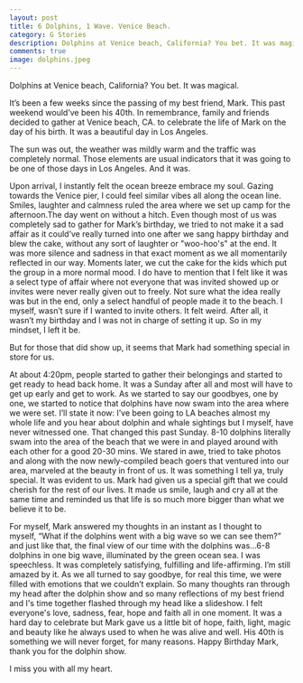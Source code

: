 ```yaml
---
layout: post
title: 6 Dolphins, 1 Wave. Venice Beach.
category: G Stories
description: Dolphins at Venice beach, California? You bet. It was magical.
comments: true
image: dolphins.jpeg
---
```

Dolphins at Venice beach, California? You bet. It was magical.

It’s been a few weeks since the passing of my best friend, Mark. This past weekend would’ve been his 40th. In remembrance, family and friends decided to gather at Venice beach, CA. to celebrate the life of Mark on the day of his birth.
It was a beautiful day in Los Angeles. 

The sun was out, the weather was mildly warm and the traffic was completely normal. Those elements are usual indicators that it was going to be one of those days in Los Angeles. And it was.

Upon arrival, I instantly felt the ocean breeze embrace my soul. Gazing towards the Venice pier, I could feel similar vibes all along the ocean line. Smiles, laughter and calmness ruled the area where we set up camp for the afternoon.The day went on without a hitch. Even though most of us was completely sad to gather for Mark’s birthday, we tried to not make it a sad affair as it could’ve really turned into one after we sang happy birthday and blew the cake, without any sort of laughter or "woo-hoo's" at the end. It was more silence and sadness in that exact moment as we all momentarily reflected in our way. Moments later, we cut the cake for the kids which put the group in a more normal mood.
I do have to mention that I felt like it was a select type of affair where not everyone that was invited showed up or invites were never really given out to freely. Not sure what the idea really was but in the end, only a select handful of people made it to the beach. I myself, wasn’t sure if I wanted to invite others. It felt weird. After all, it wasn’t my birthday and I was not in charge of setting it up. So in my mindset, I left it be.

But for those that did show up, it seems that Mark had something special in store for us.

At about 4:20pm, people started to gather their belongings and started to get ready to head back home. It was a Sunday after all and most will have to get up early and get to work. As we started to say our goodbyes, one by one, we started to notice that dolphins have now swam into the area where we were set.
I’ll state it now: I’ve been going to LA beaches almost my whole life and you hear about dolphin and whale sightings but I myself, have never witnessed one. That changed this past Sunday. 8-10 dolphins literally swam into the area of the beach that we were in and played around with each other for a good 20-30 mins. We stared in awe, tried to take photos and along with the now newly-compiled beach goers that ventured into our area, marveled at the beauty in front of us. It was something I tell ya, truly special.
It was evident to us. Mark had given us a special gift that we could cherish for the rest of our lives. It made us smile, laugh and cry all at the same time and reminded us that life is so much more bigger than what we believe it to be.

For myself, Mark answered my thoughts in an instant as I thought to myself, “What if the dolphins went with a big wave so we can see them?” and just like that, the final view of our time with the dolphins was...6-8 dolphins in one big wave, illuminated by the green ocean sea. I was speechless. It was completely satisfying, fulfilling and life-affirming. I’m still amazed by it.
As we all turned to say goodbye, for real this time, we were filled with emotions that we couldn’t explain. So many thoughts ran through my head after the dolphin show and so many reflections of my best friend and I's time together flashed through my head like a slideshow. I felt everyone's love, sadness, fear, hope and faith all in one moment. It was a hard day to celebrate but Mark gave us a little bit of hope, faith, light, magic and beauty like he always used to when he was alive and well. His 40th is something we will never forget, for many reasons.
Happy Birthday Mark, thank you for the dolphin show. 

I miss you with all my heart.
